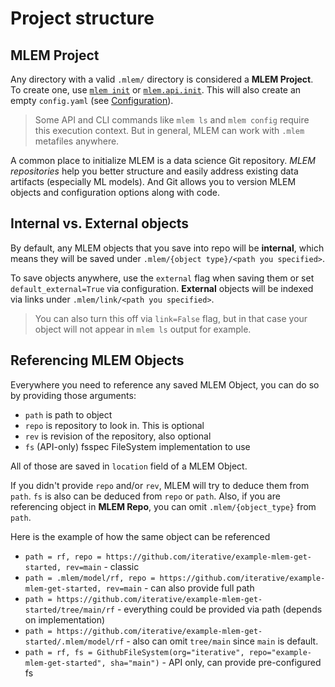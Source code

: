 # Project structure

## MLEM Project

Any directory with a valid `.mlem/` directory is considered a **MLEM Project**.
To create one, use [`mlem init`](/doc/command-reference/init) or
[`mlem.api.init`](/doc/api-reference/init). This will also create an empty
`config.yaml` (see [Configuration](/doc/user-guide/configuration)).

> Some API and CLI commands like `mlem ls` and `mlem config` require this
> execution context. But in general, MLEM can work with `.mlem` metafiles
> anywhere.

A common place to initialize MLEM is a data science Git repository. _MLEM
repositories_ help you better structure and easily address existing data
artifacts (especially ML models). And Git allows you to version MLEM objects and
configuration options along with code.

## Internal vs. External objects

By default, any MLEM objects that you save into repo will be **internal**, which
means they will be saved under `.mlem/{object type}/<path you specified>`.

To save objects anywhere, use the `external` flag when saving them or set
`default_external=True` via configuration. **External** objects will be indexed
via links under `.mlem/link/<path you specified>`.

> You can also turn this off via `link=False` flag, but in that case your object
> will not appear in `mlem ls` output for example.

## Referencing MLEM Objects

Everywhere you need to reference any saved MLEM Object, you can do so by
providing those arguments:

- `path` is path to object
- `repo` is repository to look in. This is optional
- `rev` is revision of the repository, also optional
- `fs` (API-only) fsspec FileSystem implementation to use

All of those are saved in `location` field of a MLEM Object.

If you didn't provide `repo` and/or `rev`, MLEM will try to deduce them from
`path`. `fs` is also can be deduced from `repo` or `path`. Also, if you are
referencing object in **MLEM Repo**, you can omit `.mlem/{object_type}` from
`path`.

Here is the example of how the same object can be referenced

- `path = rf, repo = https://github.com/iterative/example-mlem-get-started, rev=main` -
  classic
- `path = .mlem/model/rf, repo = https://github.com/iterative/example-mlem-get-started, rev=main` -
  can also provide full path
- `path = https://github.com/iterative/example-mlem-get-started/tree/main/rf` -
  everything could be provided via path (depends on implementation)
- `path = https://github.com/iterative/example-mlem-get-started/.mlem/model/rf` -
  also can omit `tree/main` since `main` is default.
- `path = rf, fs = GithubFileSystem(org="iterative", repo="example-mlem-get-started", sha="main")` -
  API only, can provide pre-configured fs
